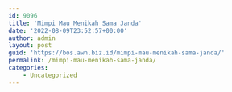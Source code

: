```yaml
---
id: 9096
title: 'Mimpi Mau Menikah Sama Janda'
date: '2022-08-09T23:52:57+00:00'
author: admin
layout: post
guid: 'https://bos.awn.biz.id/mimpi-mau-menikah-sama-janda/'
permalink: /mimpi-mau-menikah-sama-janda/
categories:
    - Uncategorized
---
```


